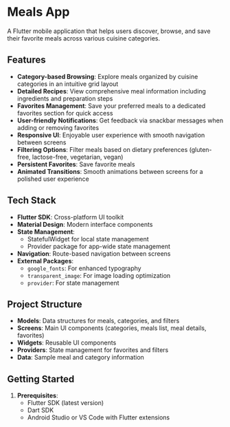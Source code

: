 # Meals App

A Flutter mobile application that helps users discover, browse, and save their favorite meals across various cuisine categories.

## Features

- **Category-based Browsing**: Explore meals organized by cuisine categories in an intuitive grid layout
- **Detailed Recipes**: View comprehensive meal information including ingredients and preparation steps
- **Favorites Management**: Save your preferred meals to a dedicated favorites section for quick access
- **User-friendly Notifications**: Get feedback via snackbar messages when adding or removing favorites
- **Responsive UI**: Enjoyable user experience with smooth navigation between screens
- **Filtering Options**: Filter meals based on dietary preferences (gluten-free, lactose-free, vegetarian, vegan)
- **Persistent Favorites**: Save favorite meals
- **Animated Transitions**: Smooth animations between screens for a polished user experience

## Tech Stack

- **Flutter SDK**: Cross-platform UI toolkit
- **Material Design**: Modern interface components
- **State Management**: 
  - StatefulWidget for local state management
  - Provider package for app-wide state management
- **Navigation**: Route-based navigation between screens
- **External Packages**:
  - `google_fonts`: For enhanced typography
  - `transparent_image`: For image loading optimization
  - `provider`: For state management
## Project Structure

- **Models**: Data structures for meals, categories, and filters
- **Screens**: Main UI components (categories, meals list, meal details, favorites)
- **Widgets**: Reusable UI components
- **Providers**: State management for favorites and filters
- **Data**: Sample meal and category information

## Getting Started

1. **Prerequisites**:
   - Flutter SDK (latest version)
   - Dart SDK
   - Android Studio or VS Code with Flutter extensions
